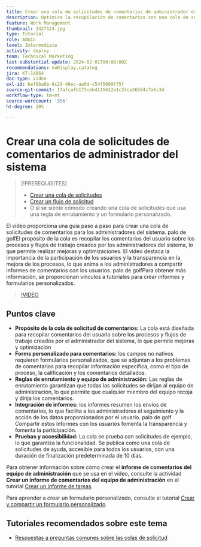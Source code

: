 ```yaml
---
title: Crear una cola de solicitudes de comentarios de administrador del sistema
description: Optimice la recopilación de comentarios con una cola de solicitudes dedicada, utilizando formularios personalizados para entradas detalladas, reglas de enrutamiento para dirigir los envíos al equipo de administración, integración de informes para perspectivas procesables y publicación de colas de solicitudes de ayuda accesibles con una duración predeterminada de finalización de 10 días.
feature: Work Management
thumbnail: 3427124.jpg
type: Tutorial
role: Admin
level: Intermediate
activity: deploy
team: Technical Marketing
last-substantial-update: 2024-02-01T00:00:00Z
recommendations: noDisplay,catalog
jira: KT-14864
doc-type: video
exl-id: bef0ba6b-6c29-46ec-ae0d-c54f5609ff5f
source-git-commit: 1fafcafb173ceb4115612e1c33ca36564c7a6c3d
workflow-type: tm+mt
source-wordcount: '356'
ht-degree: 20%

---
```


# Crear una cola de solicitudes de comentarios de administrador del sistema

>[!PREREQUISITES]
>
>* [Crear una cola de solicitudes](https://experienceleague.adobe.com/docs/workfront-learn/tutorials-workfront/manage-work/request-queues/create-a-request-queue.html?lang=es)
>* [Crear un flujo de solicitud](https://experienceleague.adobe.com/docs/workfront-learn/tutorials-workfront/manage-work/request-queues/create-a-request-flow.html?lang=es)
>* O si se siente cómodo creando una cola de solicitudes que usa una regla de enrutamiento y un formulario personalizado.

El vídeo proporciona una guía paso a paso para crear una cola de solicitudes de comentarios para los administradores del sistema.
palo de golfEl propósito de la cola es recopilar los comentarios del usuario sobre los procesos y flujos de trabajo creados por los administradores del sistema, lo que permite realizar mejoras y optimizaciones.
El vídeo destaca la importancia de la participación de los usuarios y la transparencia en la mejora de los procesos, lo que anima a los administradores a compartir informes de comentarios con los usuarios.
palo de golfPara obtener más información, se proporcionan vínculos a tutoriales para crear informes y formularios personalizados.


>[!VIDEO](https://video.tv.adobe.com/v/3427124/?quality=12&learn=on)

## Puntos clave

* **Propósito de la cola de solicitud de comentarios:** La cola está diseñada para recopilar comentarios del usuario sobre los procesos y flujos de trabajo creados por el administrador del sistema, lo que permite mejoras y optimización&#x200B;
* **Forms personalizado para comentarios:** los campos no nativos requieren formularios personalizados, que se adjuntan a los problemas de comentarios para recopilar información específica, como el tipo de proceso, la calificación y los comentarios detallados.
* **Reglas de enrutamiento y equipo de administración:** Las reglas de enrutamiento garantizan que todas las solicitudes se dirijan al equipo de administración, lo que permite que cualquier miembro del equipo recoja y dirija los comentarios.
* **Integración de informes:** los informes resumen los envíos de comentarios, lo que facilita a los administradores el seguimiento y la acción de los datos proporcionados por el usuario. palo de golf Compartir estos informes con los usuarios fomenta la transparencia y fomenta la participación.
* **Pruebas y accesibilidad:** La cola se prueba con solicitudes de ejemplo, lo que garantiza la funcionalidad. Se publica como una cola de solicitudes de ayuda, accesible para todos los usuarios, con una duración de finalización predeterminada de 10 días.


Para obtener información sobre cómo crear el **informe de comentarios del equipo de administración** que se usa en el vídeo, consulte la actividad **Crear un informe de comentarios del equipo de administración** en el tutorial [Crear un informe de tareas](https://experienceleague.adobe.com/en/docs/workfront-learn/tutorials-workfront/reporting/basic-reporting/create-a-task-report#activity-2-create-an-admin-team-feedback-report).

Para aprender a crear un formulario personalizado, consulte el tutorial [Crear y compartir un formulario personalizado](https://experienceleague.adobe.com/docs/workfront-learn/tutorials-workfront/custom-data/custom-forms/custom-forms-creating-and-sharing-a-custom-form.html?lang=es).

## Tutoriales recomendados sobre este tema

* [Respuestas a preguntas comunes sobre las colas de solicitud](/help/manage-work/request-queues/request-queue-faq.md)
